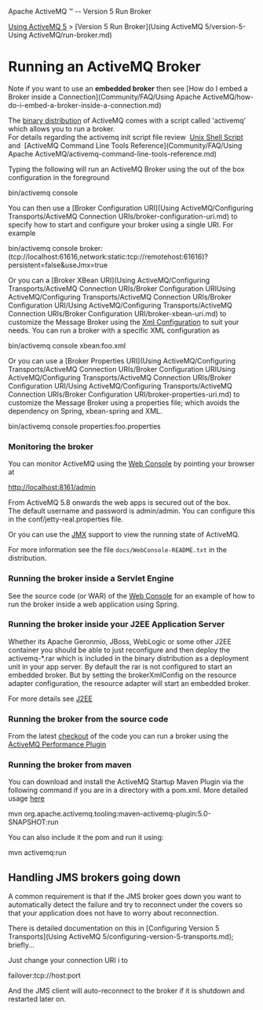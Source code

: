 Apache ActiveMQ ™ -- Version 5 Run Broker 

[Using ActiveMQ 5](using-activemq-5.md) > [Version 5 Run Broker](Using ActiveMQ 5/version-5-Using ActiveMQ/run-broker.md)


Running an ActiveMQ Broker
==========================

Note if you want to use an **embedded broker** then see [How do I embed a Broker inside a Connection](Community/FAQ/Using Apache ActiveMQ/how-do-i-embed-a-broker-inside-a-connection.md)

The [binary distribution](OverviewOverview/Overview/download.md) of ActiveMQ comes with a script called 'activemq' which allows you to run a broker.  
For details regarding the activemq init script file review  [Unix Shell Script](Features/Unix/unix-shell-script.md)  and  [ActiveMQ Command Line Tools Reference](Community/FAQ/Using Apache ActiveMQ/activemq-command-line-tools-reference.md)

Typing the following will run an ActiveMQ Broker using the out of the box configuration in the foreground

bin/activemq console

You can then use a [Broker Configuration URI](Using ActiveMQ/Configuring Transports/ActiveMQ Connection URIs/broker-configuration-uri.md) to specify how to start and configure your broker using a single URI. For example

bin/activemq console broker:(tcp://localhost:61616,network:static:tcp://remotehost:61616)?persistent=false&useJmx=true

Or you can a [Broker XBean URI](Using ActiveMQ/Configuring Transports/ActiveMQ Connection URIs/Broker Configuration URIUsing ActiveMQ/Configuring Transports/ActiveMQ Connection URIs/Broker Configuration URI/Using ActiveMQ/Configuring Transports/ActiveMQ Connection URIs/Broker Configuration URI/broker-xbean-uri.md) to customize the Message Broker using the [Xml Configuration](xml-Community/FAQ/configuration.md) to suit your needs. You can run a broker with a specific XML configuration as

bin/activemq console xbean:foo.xml

Or you can use a [Broker Properties URI](Using ActiveMQ/Configuring Transports/ActiveMQ Connection URIs/Broker Configuration URIUsing ActiveMQ/Configuring Transports/ActiveMQ Connection URIs/Broker Configuration URI/Using ActiveMQ/Configuring Transports/ActiveMQ Connection URIs/Broker Configuration URI/broker-properties-uri.md) to customize the Message Broker using a properties file; which avoids the dependency on Spring, xbean-spring and XML.

bin/activemq console properties:foo.properties

### Monitoring the broker

You can monitor ActiveMQ using the [Web Console](ToolsTools/Tools/web-console.md) by pointing your browser at

[http://localhost:8161/admin](http://localhost:8161/admin)

From ActiveMQ 5.8 onwards the web apps is secured out of the box.  
The default username and password is admin/admin. You can configure this in the conf/jetty-real.properties file.

Or you can use the [JMX](Features/jmx.md) support to view the running state of ActiveMQ.

For more information see the file `docs/WebConsole-README.txt` in the distribution.

### Running the broker inside a Servlet Engine

See the source code (or WAR) of the [Web Console](ToolsTools/Tools/web-console.md) for an example of how to run the broker inside a web application using Spring.

### Running the broker inside your J2EE Application Server

Whether its Apache Geronmio, JBoss, WebLogic or some other J2EE container you should be able to just reconfigure and then deploy the activemq-*.rar which is included in the binary distribution as a deployment unit in your app server. By default the rar is not configured to start an embedded broker. But by setting the brokerXmlConfig on the resource adapter configuration, the resource adapter will start an embedded broker.

For more details see [J2EE](Connectivity/Containers/j2ee.md)

### Running the broker from the source code

From the latest [checkout](Developers/source.md) of the code you can run a broker using the [ActiveMQ Performance Plugin](Features/Performance/activemq-performance-module-users-manual.md)

### Running the broker from maven

You can download and install the ActiveMQ Startup Maven Plugin via the following command if you are in a directory with a pom.xml. More detailed usage [here](ToolsTools/Tools/maven2-activemq-broker-plugin.md)

mvn org.apache.activemq.tooling:maven-activemq-plugin:5.0-SNAPSHOT:run    

You can also include it the pom and run it using:

mvn activemq:run          

Handling JMS brokers going down
-------------------------------

A common requirement is that if the JMS broker goes down you want to automatically detect the failure and try to reconnect under the covers so that your application does not have to worry about reconnection.

There is detailed documentation on this in [Configuring Version 5 Transports](Using ActiveMQ 5/configuring-version-5-transports.md); briefly...

Just change your connection URI i to

failover:tcp://host:port

And the JMS client will auto-reconnect to the broker if it is shutdown and restarted later on.

